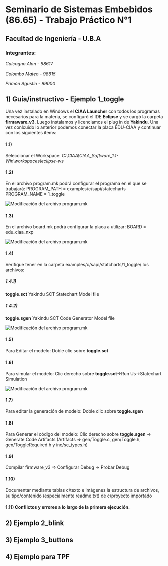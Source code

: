 
# **Seminario de Sistemas Embebidos (86.65) - Trabajo Práctico N°1**
## **Facultad de Ingeniería - U.B.A**

### **Integrantes:**

  *Calcagno Alan - 98617*

  *Colombo Mateo - 98615*

  *Primón Agustín - 99000*

## 1) Guía/instructivo - Ejemplo 1_toggle

Una vez instalado en Windows el **CIAA Launcher** con todos los programas necesarios para la materia, se configuró el IDE **Eclipse** y se cargó la carpeta **firmaware_v3**. Luego instalamos y licenciamos el plug in de **Yakindu**. Una vez conlcuido lo anterior podemos conectar la placa EDU-CIAA y continuar con los siguientes items:

#### 1.1) 
Seleccionar el Workspace: *C:\CIAA\CIAA_Software_1.1-Win\workspaces\eclipse-ws*

#### 1.2) 
En el archivo program.mk podrá configurar el programa en el que se trabajará: PROGRAM_PATH = examples/c/sapi/statecharts PROGRAM_NAME = 1_toggle

![Modificación del archivo program.mk](https://drive.google.com/file/d/1hE8M2wSAhxe6hy9bvr2JIXrwG9WaF74c/view?usp=sharing)


#### 1.3)
En el archivo board.mk podrá configurar la placa a utilizar: BOARD = edu_ciaa_nxp

![Modificación del archivo program.mk](https://drive.google.com/file/d/1hE8M2wSAhxe6hy9bvr2JIXrwG9WaF74c/view?usp=sharing)

#### 1.4)
Verifique tener en la carpeta examples/c/sapi/statcharts/1_toggle/ los archivos:

##### 1.4.1) 
**toggle.sct** Yakindu SCT Statechart Model file
##### 1.4.2)
**toggle.sgen** Yakindu SCT Code Generator Model file

![Modificación del archivo program.mk](https://drive.google.com/file/d/1hE8M2wSAhxe6hy9bvr2JIXrwG9WaF74c/view?usp=sharing)

#### 1.5)
Para Editar el modelo: Doble clic sobre **toggle.sct**

#### 1.6)
Para simular el modelo: Clic derecho sobre **toggle.sct**->Run Us->Statechart Simulation

![Modificación del archivo program.mk](https://drive.google.com/file/d/1hE8M2wSAhxe6hy9bvr2JIXrwG9WaF74c/view?usp=sharing)

#### 1.7)
Para editar la generación de modelo: Doble clic sobre **toggle.sgen**

#### 1.8)
Para Generar el código del modelo: Clic derecho sobre **toggle.sgen** -> Generate Code Artifacts (Artifacts => gen/Toggle.c, gen/Toggle.h, gen/ToggleRequired.h y inc/sc_types.h)

#### 1.9)
Compilar firmware_v3 => Configurar Debug => Probar Debug

#### 1.10)
Documentar mediante tablas c/texto e imágenes la estructura de archivos, su tipo/contenido (especialmente readme.txt) de c/proyecto importado

#### 1.11) Conflictos y errores a lo largo de la primera ejecución.





## 2) Ejemplo 2_blink

## 3) Ejemplo 3_buttons

## 4) Ejemplo para TPF




